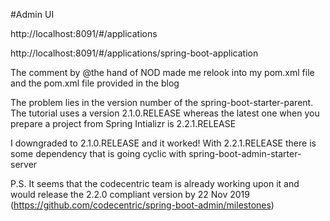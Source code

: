 #Admin UI

http://localhost:8091/#/applications



http://localhost:8091/#/applications/spring-boot-application

The comment by @the hand of NOD made me relook into my pom.xml file and the pom.xml file provided in the blog

The problem lies in the version number of the spring-boot-starter-parent. The tutorial uses a version 2.1.0.RELEASE whereas the latest one when you prepare a project from Spring Intializr is 2.2.1.RELEASE

I downgraded to 2.1.0.RELEASE and it worked! With 2.2.1.RELEASE there is some dependency that is going cyclic with spring-boot-admin-starter-server

P.S. It seems that the codecentric team is already working upon it and would release the 2.2.0 compliant version by 22 Nov 2019 (https://github.com/codecentric/spring-boot-admin/milestones)